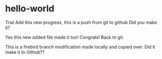 # hello-world
Trial
Add this new progress, this is a push from git to github
Did you make it?

Yes this new added file made it too! Congrats!  Back to git.

This is a firebird branch modification made locally and copied over.  Did it make it to Github??
